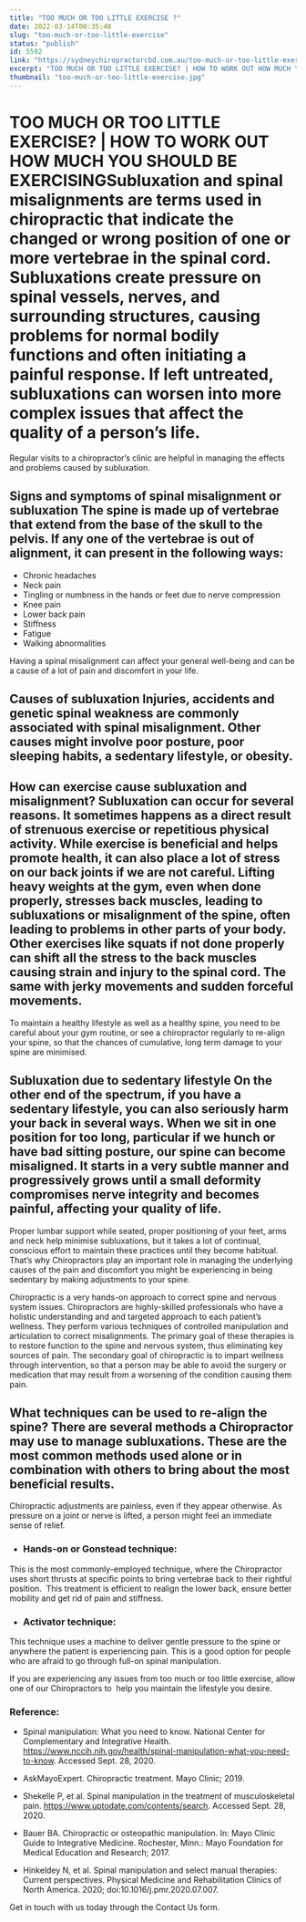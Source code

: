```yaml
---
title: "TOO MUCH OR TOO LITTLE EXERCISE ?"
date: 2022-03-14T00:35:48
slug: "too-much-or-too-little-exercise"
status: "publish"
id: 5592
link: "https://sydneychiropractorcbd.com.au/too-much-or-too-little-exercise/"
excerpt: "TOO MUCH OR TOO LITTLE EXERCISE? | HOW TO WORK OUT HOW MUCH YOU SHOULD BE EXERCISING Subluxation and spinal misalignments are terms used in chiropractic that indicate the changed or wrong position of one or more vertebrae in the spinal cord. Subluxations create pressure on spinal vessels, nerves, and surrounding structures, causing problems for […]"
thumbnail: "too-much-or-too-little-exercise.jpg"
---
```


# TOO MUCH OR TOO LITTLE EXERCISE? | HOW TO WORK OUT HOW MUCH YOU SHOULD BE EXERCISINGSubluxation and spinal misalignments are terms used in chiropractic that indicate the changed or wrong position of one or more vertebrae in the spinal cord. Subluxations create pressure on spinal vessels, nerves, and surrounding structures, causing problems for normal bodily functions and often initiating a painful response. If left untreated, subluxations can worsen into more complex issues that affect the quality of a person’s life. 

Regular visits to a chiropractor’s clinic are helpful in managing the effects and problems caused by subluxation. 

## Signs and symptoms of spinal misalignment or subluxation The spine is made up of vertebrae that extend from the base of the skull to the pelvis. If any one of the vertebrae is out of alignment, it can present in the following ways: 

- Chronic headaches 
- Neck pain 
- Tingling or numbness in the hands or feet due to nerve compression 
- Knee pain 
- Lower back pain
- Stiffness
- Fatigue
- Walking abnormalities 

Having a spinal misalignment can affect your general well-being and can be a cause of a lot of pain and discomfort in your life. 

## Causes of subluxation Injuries, accidents and genetic spinal weakness are commonly associated with spinal misalignment. Other causes might involve poor posture, poor sleeping habits, a sedentary lifestyle, or obesity. 

## How can exercise cause subluxation and misalignment? Subluxation can occur for several reasons. It sometimes happens as a direct result of strenuous exercise or repetitious physical activity. While exercise is beneficial and helps promote health, it can also place a lot of stress on our back joints if we are not careful. Lifting heavy weights at the gym, even when done properly, stresses back muscles, leading to subluxations or misalignment of the spine, often leading to problems in other parts of your body. Other exercises like squats if not done properly can shift all the stress to the back muscles causing strain and injury to the spinal cord. The same with jerky movements and sudden forceful movements. 

To maintain a healthy lifestyle as well as a healthy spine, you need to be careful about your gym routine, or see a chiropractor regularly to re-align your spine, so that the chances of cumulative, long term damage to your spine are minimised. 

## Subluxation due to sedentary lifestyle On the other end of the spectrum, if you have a sedentary lifestyle, you can also seriously harm your back in several ways. When we sit in one position for too long, particular if we hunch or have bad sitting posture, our spine can become misaligned. It starts in a very subtle manner and progressively grows until a small deformity compromises nerve integrity and becomes painful, affecting your quality of life.  

Proper lumbar support while seated, proper positioning of your feet, arms and neck help minimise subluxations, but it takes a lot of continual, conscious effort to maintain these practices until they become habitual. That’s why Chiropractors play an important role in managing the underlying causes of the pain and discomfort you might be experiencing in being sedentary by making adjustments to your spine.  

Chiropractic is a very hands-on approach to correct spine and nervous system issues. Chiropractors are highly-skilled professionals who have a holistic understanding and and targeted approach to each patient’s wellness. They perform various techniques of controlled manipulation and articulation to correct misalignments. The primary goal of these therapies is to restore function to the spine and nervous system, thus eliminating key sources of pain. The secondary goal of chiropractic is to impart wellness through intervention, so that a person may be able to avoid the surgery or medication that may result from a worsening of the condition causing them pain.  

## What techniques can be used to re-align the spine? There are several methods a Chiropractor may use to manage subluxations. These are the most common methods used alone or in combination with others to bring about the most beneficial results.  

Chiropractic adjustments are painless, even if they appear otherwise. As pressure on a joint or nerve is lifted, a person might feel an immediate sense of relief. 

- ### Hands-on or Gonstead technique: 

This is the most commonly-employed technique, where the Chiropractor uses short thrusts at specific points to bring vertebrae back to their rightful position.  This treatment is efficient to realign the lower back, ensure better mobility and get rid of pain and stiffness. 

- ### Activator technique: 

This technique uses a machine to deliver gentle pressure to the spine or anywhere the patient is experiencing pain. This is a good option for people who are afraid to go through full-on spinal manipulation. 

If you are experiencing any issues from too much or too little exercise, allow one of our Chiropractors to  help you maintain the lifestyle you desire.  

### Reference: 
- Spinal manipulation: What you need to know. National Center for Complementary and Integrative Health. https://www.nccih.nih.gov/health/spinal-manipulation-what-you-need-to-know. Accessed Sept. 28, 2020. 

- AskMayoExpert. Chiropractic treatment. Mayo Clinic; 2019. 

- Shekelle P, et al. Spinal manipulation in the treatment of musculoskeletal pain. https://www.uptodate.com/contents/search. Accessed Sept. 28, 2020. 

- Bauer BA. Chiropractic or osteopathic manipulation. In: Mayo Clinic Guide to Integrative Medicine. Rochester, Minn.: Mayo Foundation for Medical Education and Research; 2017. 

- Hinkeldey N, et al. Spinal manipulation and select manual therapies: Current perspectives. Physical Medicine and Rehabilitation Clinics of North America. 2020; doi:10.1016/j.pmr.2020.07.007. 

Get in touch with us today through the Contact Us form.

